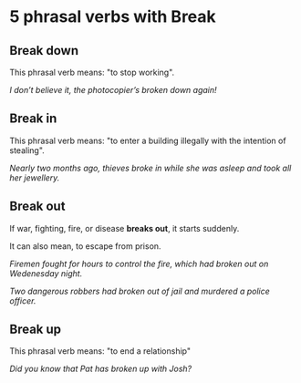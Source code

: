 # 5 phrasal verbs with Break

## Break down

This phrasal verb means: "to stop working".

_I don’t believe it, the photocopier’s broken down again!_

## Break in

This phrasal verb means: "to enter a building illegally with the intention of stealing".

_Nearly two months ago, thieves broke in while she was asleep and took all her jewellery._

## Break out

If war, fighting, fire, or disease __breaks out__, it starts suddenly.

It can also mean, to escape from prison.

_Firemen fought for hours to control the fire, which had broken out on Wedenesday night._

_Two dangerous robbers had broken out of jail and murdered a police officer._

## Break up

This phrasal verb means: "to end a relationship"

_Did you know that Pat has broken up with Josh?_